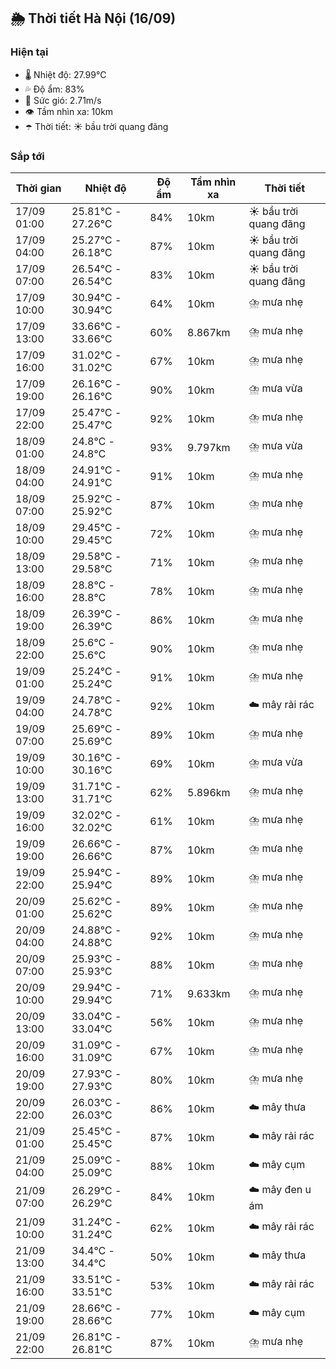 ## 🌦️ Thời tiết Hà Nội (16/09)

### Hiện tại

- 🌡️ Nhiệt độ: 27.99℃
- 💦 Độ ẩm: 83%
- 💨 Sức gió: 2.71m/s
- 👁️ Tầm nhìn xa: 10km
- ☂️ Thời tiết: ☀️ bầu trời quang đãng

### Sắp tới

| Thời gian | Nhiệt độ | Độ ẩm | Tầm nhìn xa | Thời tiết |
| --- | --- | --- | --- | --- |
| 17/09 01:00 | 25.81℃ - 27.26℃ | 84% | 10km | ☀️ bầu trời quang đãng |
| 17/09 04:00 | 25.27℃ - 26.18℃ | 87% | 10km | ☀️ bầu trời quang đãng |
| 17/09 07:00 | 26.54℃ - 26.54℃ | 83% | 10km | ☀️ bầu trời quang đãng |
| 17/09 10:00 | 30.94℃ - 30.94℃ | 64% | 10km | ⛈️ mưa nhẹ |
| 17/09 13:00 | 33.66℃ - 33.66℃ | 60% | 8.867km | ⛈️ mưa nhẹ |
| 17/09 16:00 | 31.02℃ - 31.02℃ | 67% | 10km | ⛈️ mưa nhẹ |
| 17/09 19:00 | 26.16℃ - 26.16℃ | 90% | 10km | ⛈️ mưa vừa |
| 17/09 22:00 | 25.47℃ - 25.47℃ | 92% | 10km | ⛈️ mưa nhẹ |
| 18/09 01:00 | 24.8℃ - 24.8℃ | 93% | 9.797km | ⛈️ mưa vừa |
| 18/09 04:00 | 24.91℃ - 24.91℃ | 91% | 10km | ⛈️ mưa nhẹ |
| 18/09 07:00 | 25.92℃ - 25.92℃ | 87% | 10km | ⛈️ mưa nhẹ |
| 18/09 10:00 | 29.45℃ - 29.45℃ | 72% | 10km | ⛈️ mưa nhẹ |
| 18/09 13:00 | 29.58℃ - 29.58℃ | 71% | 10km | ⛈️ mưa nhẹ |
| 18/09 16:00 | 28.8℃ - 28.8℃ | 78% | 10km | ⛈️ mưa nhẹ |
| 18/09 19:00 | 26.39℃ - 26.39℃ | 86% | 10km | ⛈️ mưa nhẹ |
| 18/09 22:00 | 25.6℃ - 25.6℃ | 90% | 10km | ⛈️ mưa nhẹ |
| 19/09 01:00 | 25.24℃ - 25.24℃ | 91% | 10km | ⛈️ mưa nhẹ |
| 19/09 04:00 | 24.78℃ - 24.78℃ | 92% | 10km | ☁️ mây rải rác |
| 19/09 07:00 | 25.69℃ - 25.69℃ | 89% | 10km | ⛈️ mưa nhẹ |
| 19/09 10:00 | 30.16℃ - 30.16℃ | 69% | 10km | ⛈️ mưa vừa |
| 19/09 13:00 | 31.71℃ - 31.71℃ | 62% | 5.896km | ⛈️ mưa nhẹ |
| 19/09 16:00 | 32.02℃ - 32.02℃ | 61% | 10km | ⛈️ mưa nhẹ |
| 19/09 19:00 | 26.66℃ - 26.66℃ | 87% | 10km | ⛈️ mưa nhẹ |
| 19/09 22:00 | 25.94℃ - 25.94℃ | 89% | 10km | ⛈️ mưa nhẹ |
| 20/09 01:00 | 25.62℃ - 25.62℃ | 89% | 10km | ⛈️ mưa nhẹ |
| 20/09 04:00 | 24.88℃ - 24.88℃ | 92% | 10km | ⛈️ mưa nhẹ |
| 20/09 07:00 | 25.93℃ - 25.93℃ | 88% | 10km | ⛈️ mưa nhẹ |
| 20/09 10:00 | 29.94℃ - 29.94℃ | 71% | 9.633km | ⛈️ mưa nhẹ |
| 20/09 13:00 | 33.04℃ - 33.04℃ | 56% | 10km | ⛈️ mưa nhẹ |
| 20/09 16:00 | 31.09℃ - 31.09℃ | 67% | 10km | ⛈️ mưa nhẹ |
| 20/09 19:00 | 27.93℃ - 27.93℃ | 80% | 10km | ⛈️ mưa nhẹ |
| 20/09 22:00 | 26.03℃ - 26.03℃ | 86% | 10km | ☁️ mây thưa |
| 21/09 01:00 | 25.45℃ - 25.45℃ | 87% | 10km | ☁️ mây rải rác |
| 21/09 04:00 | 25.09℃ - 25.09℃ | 88% | 10km | ☁️ mây cụm |
| 21/09 07:00 | 26.29℃ - 26.29℃ | 84% | 10km | ☁️ mây đen u ám |
| 21/09 10:00 | 31.24℃ - 31.24℃ | 62% | 10km | ☁️ mây rải rác |
| 21/09 13:00 | 34.4℃ - 34.4℃ | 50% | 10km | ☁️ mây thưa |
| 21/09 16:00 | 33.51℃ - 33.51℃ | 53% | 10km | ☁️ mây rải rác |
| 21/09 19:00 | 28.66℃ - 28.66℃ | 77% | 10km | ☁️ mây cụm |
| 21/09 22:00 | 26.81℃ - 26.81℃ | 87% | 10km | ⛈️ mưa nhẹ |
